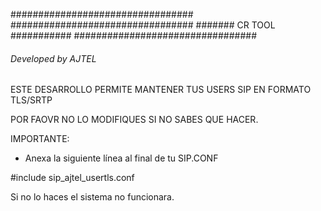 #################################
#################################
#######    CR TOOL    ###########
#################################
###### Developed by AJTEL #######

ESTE DESARROLLO PERMITE MANTENER TUS USERS SIP EN FORMATO TLS/SRTP

POR FAOVR NO LO MODIFIQUES SI NO SABES QUE HACER.

IMPORTANTE:

* Anexa la siguiente línea al final de tu SIP.CONF

#include sip_ajtel_usertls.conf


Si no lo haces el sistema no funcionara.

